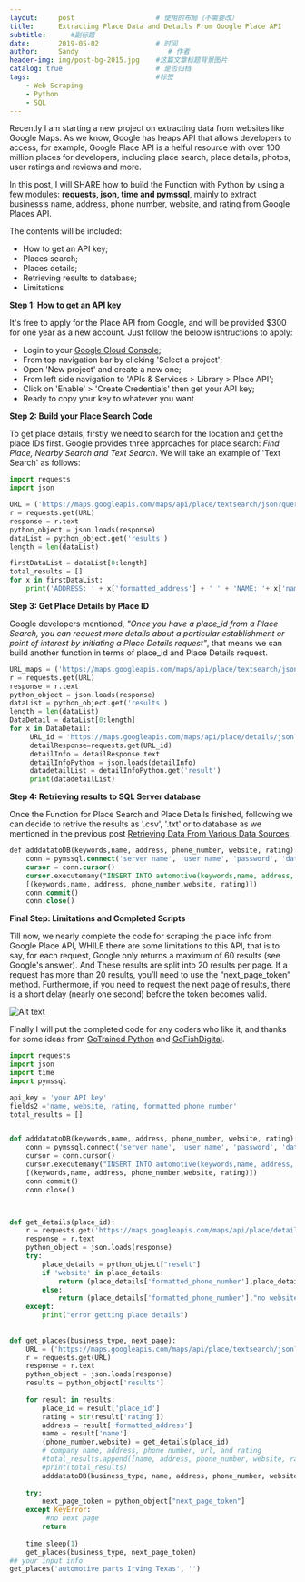 ```yaml
---
layout:     post                    # 使用的布局（不需要改）
title:      Extracting Place Data and Details From Google Place API            # 标题 
subtitle:      #副标题
date:       2019-05-02              # 时间
author:     Sandy                      # 作者
header-img: img/post-bg-2015.jpg    #这篇文章标题背景图片
catalog: true                       # 是否归档
tags:                               #标签
    - Web Scraping
    - Python
    - SQL  
---
```



Recently I am starting a new project on extracting data from websites like Google Maps. As we know, Google has heaps API that allows developers to access, for example, Google Place API is a helful resource with over 100 million places for developers, including place search, place details, photos, user ratings and reviews and more.

In this post, I will SHARE how to build the Function with Python by using a few modules: **requests, json, time and pymssql**, mainly to extract business’s name, address, phone number, website, and rating from Google Places API. 

The contents will be included:

- How to get an API key;
- Places search;
- Places details;
- Retrieving results to database;
- Limitations

**Step 1: How to get an API key**

It's free to apply for the Place API from Google, and will be provided \$300 for one year as a new account. Just follow the beloow isntructions to apply:

- Login to your [Google Cloud Console](https://console.cloud.google.com/ "Google Cloud Console"); 
- From top navigation bar by clicking 'Select a project';
- Open 'New project' and create a new one;
- From left side navigation to 'APIs & Services > Library > Place API';
- Click on 'Enable' > 'Create Credentials' then get your API key;
- Ready to copy your key to whatever you want

**Step 2: Build your Place Search Code**

To get place details, firstly we need to search for the location and get the place IDs first. Google provides three approaches for place search: *Find Place, Nearby Search and Text Search*. We will take an example of 'Text Search' as follows:

```python
import requests
import json

URL = ('https://maps.googleapis.com/maps/api/place/textsearch/json?query='text search'&key='your API key'')
r = requests.get(URL)
response = r.text
python_object = json.loads(response)
dataList = python_object.get('results')
length = len(dataList)  

firstDataList = dataList[0:length]
total_results = []
for x in firstDataList:
    print('ADDRESS: ' + x['formatted_address'] + ' ' + 'NAME: '+ x['name'])
```

**Step 3: Get Place Details by Place ID**

Google developers mentioned, *"Once you have a place_id from a Place Search, you can request more details about a particular establishment or point of interest by initiating a Place Details request"*, that means we can build another function in terms of place_id and Place Details request.


```python
URL_maps = ('https://maps.googleapis.com/maps/api/place/textsearch/json?query='text search'&key='your API key'')
r = requests.get(URL)
response = r.text
python_object = json.loads(response)
dataList = python_object.get('results')
length = len(dataList) 
DataDetail = dataList[0:length]
for x in DataDetail:
     URL_id = 'https://maps.googleapis.com/maps/api/place/details/json?placeid={palceid}&fields=name,website,rating,formatted_phone_number&key='your API key''.format(palceid=x['place_id'])
     detailResponse=requests.get(URL_id)
     detailInfo = detailResponse.text
     detailInfoPython = json.loads(detailInfo)
     datadetailList = detailInfoPython.get('result')
     print(datadetailList)
```

**Step 4: Retrieving results to SQL Server database**

Once the Function for Place Search and Place Details finished, following we can decide to retrive the results as '.csv', '.txt' or to database as we mentioned in the previous post [Retrieving Data From Various Data Sources](https://hualizhouster.github.io/2019/04/09/Datasourceconnection/ "Retrieving Data From Various Data Sources").  

```sql
def adddatatoDB(keywords,name, address, phone_number, website, rating):
    conn = pymssql.connect('server name', 'user name', 'password', 'database')
    cursor = conn.cursor()
    cursor.executemany("INSERT INTO automotive(keywords,name, address, phone_number, website, rating) VALUES (%s, %s, %s, %s,%s, %s)", 
    [(keywords,name, address, phone_number,website, rating)])
    conn.commit()
    conn.close() 
```


**Final Step: Limitations and Completed Scripts**

Till now, we nearly complete the code for scraping the place info from Google Place API, WHILE there are some limitations to this API, that is to say, for each request, Google only returns a maximum of 60 results (see Google's answer). And These results are split into 20 results per page. If a request has more than 20 results, you’ll need to use the “next_page_token” method. Furthermore, if you need to request the next page of results, there is a short delay (nearly one second) before the token becomes valid.

![Alt text](https://i1126.photobucket.com/albums/l608/zhl/image_zpsjzzsaklg.png)


Finally I will put the completed code for any coders who like it, and thanks for some ideas from [GoTrained Python](https://python.gotrained.com/ "GoTrained Python") and [GoFishDigital](https://gofishdigital.com/local-link-building-python-places-api/ "GoFishDigital").

```python
import requests
import json
import time
import pymssql

api_key = 'your API key' 
fields2 ='name, website, rating, formatted_phone_number'
total_results = []


def adddatatoDB(keywords,name, address, phone_number, website, rating):
    conn = pymssql.connect('server name', 'user name', 'password', 'database')
    cursor = conn.cursor()
    cursor.executemany("INSERT INTO automotive(keywords,name, address, phone_number, website, rating) VALUES (%s, %s, %s, %s,%s, %s)", 
    [(keywords,name, address, phone_number,website, rating)])
    conn.commit()
    conn.close()       



def get_details(place_id):
    r = requests.get('https://maps.googleapis.com/maps/api/place/details/json?placeid={palceid}&fields={fields1}&key={key}'.format(palceid=place_id,fields1=fields2,key=api_key))
    response = r.text
    python_object = json.loads(response)
    try:
        place_details = python_object["result"]
        if 'website' in place_details:
            return (place_details['formatted_phone_number'],place_details['website'])
        else:
            return (place_details['formatted_phone_number'],"no website listed in API")
    except:
        print("error getting place details")
     
        
def get_places(business_type, next_page):
    URL = ('https://maps.googleapis.com/maps/api/place/textsearch/json?query='+ business_type + '&pagetoken=' + next_page + '&key='+ api_key)
    r = requests.get(URL)
    response = r.text
    python_object = json.loads(response)
    results = python_object['results']
 
    for result in results:
        place_id = result['place_id']
        rating = str(result['rating'])
        address = result['formatted_address'] 
        name = result['name'] 
        (phone_number,website) = get_details(place_id)
        # company name, address, phone number, url, and rating
        #total_results.append([name, address, phone_number, website, rating])
        #print(total_results)
        adddatatoDB(business_type, name, address, phone_number, website, rating)
        
    try:
        next_page_token = python_object["next_page_token"]
    except KeyError:
         #no next page
        return
    
    time.sleep(1)
    get_places(business_type, next_page_token) 
## your input info    
get_places('automotive parts Irving Texas', '')
```

